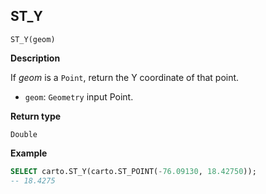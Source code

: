 ## ST_Y

```sql:signature
ST_Y(geom)
```

**Description**

If _geom_ is a `Point`, return the Y coordinate of that point.

* `geom`: `Geometry` input Point.

**Return type**

`Double`

**Example**

```sql
SELECT carto.ST_Y(carto.ST_POINT(-76.09130, 18.42750));
-- 18.4275
```
